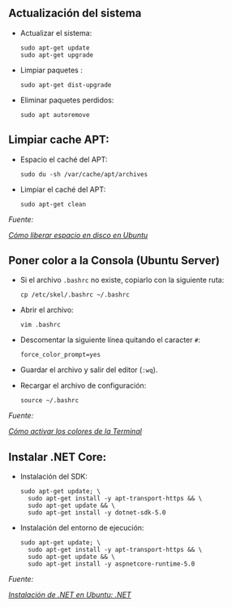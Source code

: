 ## Actualización del sistema

- Actualizar el sistema:
  
  ```
  sudo apt-get update
  sudo apt-get upgrade
  ```

- Limpiar paquetes :
  
  ```
  sudo apt-get dist-upgrade
  ```

- Eliminar paquetes perdidos:
  
  ```
  sudo apt autoremove
  ```

## Limpiar cache APT:

- Espacio el caché del APT:
  
  ```
  sudo du -sh /var/cache/apt/archives
  ```

- Limpiar el caché del APT:
  
  ```
  sudo apt-get clean
  ```

*Fuente:*

[*Cómo liberar espacio en disco en Ubuntu*](https://computerhoy.com/paso-a-paso/software/como-liberar-espacio-disco-ubuntu-49812)

## Poner color a la Consola (Ubuntu Server)

* Si el archivo `.bashrc` no existe, copiarlo con la siguiente ruta:
  
  ```
  cp /etc/skel/.bashrc ~/.bashrc
  ```

* Abrir el archivo:
  
  ```
  vim .bashrc
  ```

* Descomentar la siguiente línea quitando el caracter `#`:
  
  ```
  force_color_prompt=yes
  ```

* Guardar el archivo y salir del editor (`:wq`).

* Recargar el archivo de configuración:
  
  ```
  source ~/.bashrc
  ```

*Fuente:*

[*Cómo activar los colores de la Terminal*](https://ubunlog.com/como-activar-los-colores-de-la-terminal/?utm_source=feedburner&utm_medium=%24%7Bfeed%2C+email%7D&utm_campaign=Feed%3A+%24%7BUbunlog%7D+%28%24%7BUbunlog%7D%29)

## Instalar .NET Core:

- Instalación del SDK:
  
  ```
  sudo apt-get update; \
    sudo apt-get install -y apt-transport-https && \
    sudo apt-get update && \
    sudo apt-get install -y dotnet-sdk-5.0
  ```

- Instalación del entorno de ejecución:
  
  ```
  sudo apt-get update; \
    sudo apt-get install -y apt-transport-https && \
    sudo apt-get update && \
    sudo apt-get install -y aspnetcore-runtime-5.0
  ```

*Fuente:*

[*Instalación de .NET en Ubuntu: .NET*](https://docs.microsoft.com/es-es/dotnet/core/install/linux-ubuntu)
